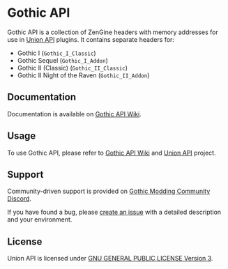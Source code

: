 # Gothic API

Gothic API is a collection of ZenGine headers with memory addresses for use in [Union API](https://gitlab.com/union-framework/union-api) plugins. It contains separate headers for:

* Gothic I (`Gothic_I_Classic`)
* Gothic Sequel (`Gothic_I_Addon`)
* Gothic II (Classic) (`Gothic_II_Classic`)
* Gothic II Night of the Raven (`Gothic_II_Addon`)

## Documentation
Documentation is available on [Gothic API Wiki](https://gitlab.com/union-framework/gothic-api/-/wikis/home).

## Usage

To use Gothic API, please refer to [Gothic API Wiki](https://gitlab.com/union-framework/gothic-api/-/wikis/home) and [Union API](https://gitlab.com/union-framework/union-api) project.

## Support

Community-driven support is provided on [Gothic Modding Community Discord](https://discord.gg/mCpS5b5SUY).

If you have found a bug, please [create an issue](https://gitlab.com/union-framework/union-api/-/issues) with a detailed description and your environment.

## License

Union API is licensed under [GNU GENERAL PUBLIC LICENSE Version 3](https://gitlab.com/union-framework/union-api/-/blob/main/LICENSE).